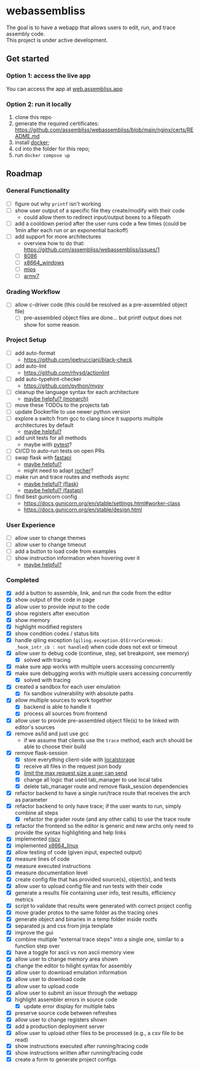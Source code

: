 # webassembliss

The goal is to have a webapp that allows users to edit, run, and trace assembly code.  
This project is under active development.

## Get started

### Option 1: access the live app
You can access the app at [web.assembliss.app](https://web.assembliss.app)

### Option 2: run it locally
1. clone this repo
2. generate the required certificates: https://github.com/assembliss/webassembliss/blob/main/nginx/certs/README.md
3. install [docker](https://www.docker.com/get-started/);
4. cd into the folder for this repo;
5. run `docker compose up`

## Roadmap

### General Functionality
- [ ] figure out why `printf` isn't working
- [ ] show user output of a specific file they create/modify with their code
	- could allow them to redirect input/output boxes to a filepath
- [ ] add a cooldown period after the user runs code a few times (could be 1min after each run or an exponential backoff)
- [ ] add support for more architectures
	- overview how to do that: https://github.com/assembliss/webassembliss/issues/1
 	- [ ] [8086](https://github.com/qilingframework/rootfs/tree/master/8086)
 	- [ ] [x8664_windows](https://github.com/qilingframework/rootfs/tree/master/x8664_windows/)
	- [ ] [mips](https://github.com/qilingframework/rootfs/tree/master/mips32el_linux)
	- [ ] [armv7](https://github.com/qilingframework/rootfs/tree/master/arm_linux)

### Grading Workflow
- [ ] allow c-driver code (this could be resolved as a pre-assembled object file)
	- [ ] pre-assembled object files are done... but printf output does not show for some reason.

### Project Setup
- [ ] add auto-format
	- https://github.com/jpetrucciani/black-check
- [ ] add auto-lint
	- https://github.com/rhysd/actionlint
- [ ] add auto-typehint-checker
	- https://github.com/python/mypy
- [ ] cleanup the language syntax for each architecture
	- [maybe helpful? (monarch)](https://microsoft.github.io/monaco-editor/monarch.html)
- [ ] move these TODOs to the projects tab
- [ ] update Dockerfile to use newer python version
- [ ] explore a switch from gcc to clang since it supports multiple architectures by default
	- [maybe helpful?](https://clang.llvm.org/docs/CrossCompilation.html)
- [ ] add unit tests for all methods
	- maybe with [pytest](https://docs.pytest.org/en/stable/getting-started.html)?
- [ ] CI/CD to auto-run tests on open PRs
- [ ] swap flask with [fastapi](https://fastapi.tiangolo.com/)
	- [maybe helpful?](https://testdriven.io/blog/moving-from-flask-to-fastapi/)
	- might need to adapt [rocher](https://github.com/julien-duponchelle/rocher/blob/main/rocher/flask.py)?
- [ ] make run and trace routes and methods async
	- [maybe helpful? (flask)](https://flask.palletsprojects.com/en/stable/async-await/)
	- [maybe helpful? (fastapi)](https://fastapi.tiangolo.com/async/)
- [ ] find best gunicorn config
	- https://docs.gunicorn.org/en/stable/settings.html#worker-class
	- https://docs.gunicorn.org/en/stable/design.html

### User Experience
- [ ] allow user to change themes
- [ ] allow user to change timeout
- [ ] add a button to load code from examples
- [ ] show instruction information when hovering over it
	- [maybe helpful?](https://stackoverflow.com/a/49450345)

### Completed
- [x] add a button to assemble, link, and run the code from the editor
- [x] show output of the code in page
- [x] allow user to provide input to the code
- [x] show registers after execution
- [x] show memory
- [x] highlight modified registers
- [x] show condition codes / status bits
- [x] handle qiling exception (`qiling.exception.QlErrorCoreHook: _hook_intr_cb : not handled`) when code does not exit or timeout 
- [x] allow user to debug code (continue, step, set breakpoint, see memory)
	- [x] solved with tracing
- [x] make sure app works with multiple users accessing concurrently
- [x] make sure debugging works with multiple users accessing concurrently
	- [x] solved with tracing
- [x] created a sandbox for each user emulation
	- [x] fix sandbox vulnerability with absolute paths
- [x] allow multiple sources to work together
	- [x] backend is able to handle it
	- [x] process all sources from frontend
- [x] allow user to provide pre-assembled object file(s) to be linked with editor's sources
- [x] remove as/ld and just use gcc
	- if we assume that clients use the `trace` method, each arch should be able to choose their build
- [x] remove flask-session
	- [x] store everything client-side with [localstorage](https://developer.mozilla.org/en-US/docs/Web/API/Window/localStorage)
	- [x] receive all files in the request json body
	- [x] [limit the max request size a user can send](https://flask.palletsprojects.com/en/stable/patterns/fileuploads/#improving-uploads)
	- [x] change all logic that used tab_manager to use local tabs
	- [x] delete tab_manager route and remove flask_session dependencies
- [x] refactor backend to have a single run/trace route that receives the arch as parameter
- [x] refactor backend to only have trace; if the user wants to run, simply combine all steps
	- [x] refactor the grader route (and any other calls) to use the trace route
- [x] refactor the frontend so the editor is generic and new archs only need to provide the syntax highlighting and help links
- [x] implemented [riscv](https://github.com/qilingframework/rootfs/tree/master/riscv64_linux)
- [x] implemented [x8664_linux](https://github.com/qilingframework/rootfs/tree/master/x8664_linux_glibc2.39)
- [x] allow testing of code (given input, expected output)
- [x] measure lines of code
- [x] measure executed instructions
- [x] measure documentation level
- [x] create config file that has provided source(s), object(s), and tests
- [x] allow user to upload config file and run tests with their code
- [x] generate a results file containing user info, test results, efficiency metrics
- [x] script to validate that results were generated with correct project config
- [x] move grader protos to the same folder as the tracing ones
- [x] generate object and binaries in a temp folder inside rootfs
- [x] separated js and css from jinja template
- [x] improve the gui
- [x] combine multiple "external trace steps" into a single one, similar to a function step over
- [x] have a toggle for ascii vs non ascii memory view
- [x] allow user to change memory area shown
- [x] change the editor to hilight syntax for assembly
- [x] allow user to download emulation information
- [x] allow user to download code
- [x] allow user to upload code
- [x] allow user to submit an issue through the webapp
- [x] highlight assembler errors in source code
	- [x] update error display for multiple tabs
- [x] preserve source code between refreshes
- [x] allow user to change registers shown
- [x] add a production deployment server
- [x] allow user to upload other files to be processed (e.g., a csv file to be read)
- [x] show instructions executed after running/tracing code
- [x] show instructions written after running/tracing code
- [x] create a form to generate project configs

